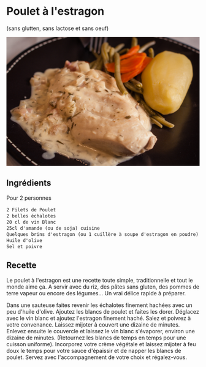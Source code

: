 # Poulet à l'estragon 
(sans glutten, sans lactose et sans oeuf)  

![](../img/Poulet--lestragon.jpg)

## Ingrédients
Pour 2 personnes

    2 Filets de Poulet
    2 belles échalotes
    20 cl de vin Blanc
    25cl d'amande (ou de soja) cuisine
    Quelques brins d'estragon (ou 1 cuillère à soupe d'estragon en poudre)
    Huile d'olive
    Sel et poivre

## Recette

Le poulet à l'estragon est une recette toute simple, traditionnelle et tout le monde aime ça. A servir avec du riz, des pâtes sans gluten, des pommes de terre vapeur ou encore des légumes… Un vrai délice rapide à préparer.

Dans une sauteuse faites revenir les échalotes finement hachées avec un peu d'huile d'olive. Ajoutez les blancs de poulet et faites les dorer. Déglacez avec le vin blanc et ajoutez l'estragon finement haché. Salez et poivrez à votre convenance. Laissez mijoter à couvert une dizaine de minutes. Enlevez ensuite le couvercle et laissez le vin blanc s'évaporer, environ une dizaine de minutes. (Retournez les blancs de temps en temps pour une cuisson uniforme). Incorporez votre crème végétale et laissez mijoter à feu doux le temps pour votre sauce d'épaissir et de napper les blancs de poulet.
Servez avec l'accompagnement de votre choix et régalez-vous.
